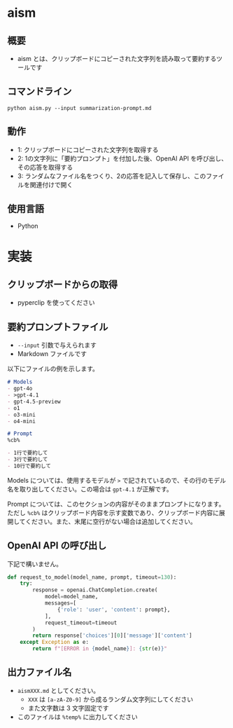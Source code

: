 # aism

## 概要
- aism とは、クリップボードにコピーされた文字列を読み取って要約するツールです

## コマンドライン

```
python aism.py --input summarization-prompt.md
```

## 動作
- 1: クリップボードにコピーされた文字列を取得する
- 2: 1の文字列に「要約プロンプト」を付加した後、OpenAI API を呼び出し、その応答を取得する
- 3: ランダムなファイル名をつくり、2の応答を記入して保存し、このファイルを関連付けで開く

## 使用言語
- Python

# 実装

## クリップボードからの取得
- pyperclip を使ってください

## 要約プロンプトファイル
- `--input` 引数で与えられます
- Markdown ファイルです

以下にファイルの例を示します。

```markdown
# Models
- gpt-4o
- >gpt-4.1
- gpt-4.5-preview
- o1
- o3-mini
- o4-mini

# Prompt
%cb%

- 1行で要約して
- 3行で要約して
- 10行で要約して
```

Models については、使用するモデルが `>` で記されているので、その行のモデル名を取り出してください。この場合は `gpt-4.1` が正解です。

Prompt については、このセクションの内容がそのままプロンプトになります。ただし `%cb%` はクリップボード内容を示す変数であり、クリップボード内容に展開してください。また、末尾に空行がない場合は追加してください。

## OpenAI API の呼び出し
下記で構いません。

```python
def request_to_model(model_name, prompt, timeout=130):
    try:
        response = openai.ChatCompletion.create(
            model=model_name,
            messages=[
                {'role': 'user', 'content': prompt},
            ],
            request_timeout=timeout
        )
        return response['choices'][0]['message']['content']
    except Exception as e:
        return f"[ERROR in {model_name}]: {str(e)}"
```

## 出力ファイル名
- `aismXXX.md` としてください。
    - `XXX` は `[a-zA-Z0-9]` から成るランダム文字列にしてください
    - また文字数は 3 文字固定です
- このファイルは `%temp%` に出力してください
